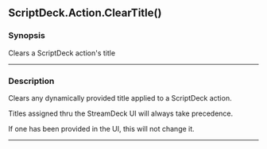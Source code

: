 ScriptDeck.Action.ClearTitle()
------------------------------

### Synopsis
Clears a ScriptDeck action's title

---

### Description

Clears any dynamically provided title applied to a ScriptDeck action.

Titles assigned thru the StreamDeck UI will always take precedence.

If one has been provided in the UI, this will not change it.

---
